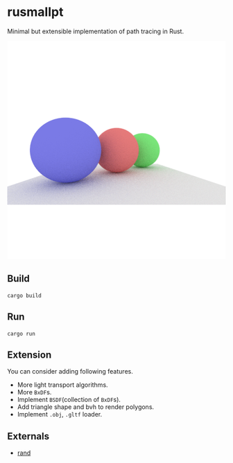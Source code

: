 # rusmallpt

Minimal but extensible implementation of path tracing in Rust.

![](img/test2_100spp.png)

## Build

```
cargo build
```

## Run

```
cargo run
```

## Extension

You can consider adding following features.

* More light transport algorithms.
* More `BxDF`s.
* Implement `BSDF`(collection of `BxDF`s).
* Add triangle shape and bvh to render polygons.
* Implement `.obj`, `.gltf` loader.

## Externals

* [rand](https://docs.rs/rand/latest/rand/)